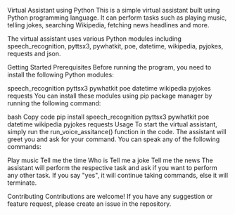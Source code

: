 Virtual Assistant using Python
This is a simple virtual assistant built using Python programming language. It can perform tasks such as playing music, telling jokes, searching Wikipedia, fetching news headlines and more.

The virtual assistant uses various Python modules including speech_recognition, pyttsx3, pywhatkit, poe, datetime, wikipedia, pyjokes, requests and json.

Getting Started
Prerequisites
Before running the program, you need to install the following Python modules:

speech_recognition
pyttsx3
pywhatkit
poe
datetime
wikipedia
pyjokes
requests
You can install these modules using pip package manager by running the following command:

bash
Copy code
pip install speech_recognition pyttsx3 pywhatkit poe datetime wikipedia pyjokes requests
Usage
To start the virtual assistant, simply run the run_voice_assitance() function in the code. The assistant will greet you and ask for your command. You can speak any of the following commands:

Play music
Tell me the time
Who is <person name>
Tell me a joke
Tell me the news
The assistant will perform the respective task and ask if you want to perform any other task. If you say "yes", it will continue taking commands, else it will terminate.

Contributing
Contributions are welcome! If you have any suggestion or feature request, please create an issue in the repository.
